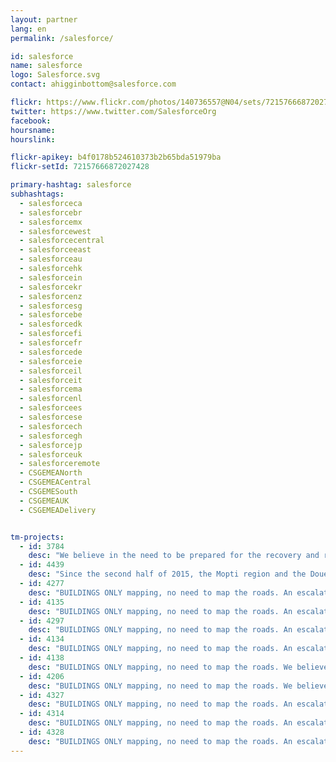 ```yaml
---
layout: partner
lang: en
permalink: /salesforce/

id: salesforce
name: salesforce
logo: Salesforce.svg
contact: ahigginbottom@salesforce.com

flickr: https://www.flickr.com/photos/140736557@N04/sets/72157666872027428
twitter: https://www.twitter.com/SalesforceOrg
facebook:
hoursname:
hourslink:

flickr-apikey: b4f0178b524610373b2b65bda51979ba
flickr-setId: 72157666872027428

primary-hashtag: salesforce
subhashtags:
  - salesforceca
  - salesforcebr
  - salesforcemx
  - salesforcewest
  - salesforcecentral
  - salesforceeast
  - salesforceau
  - salesforcehk
  - salesforcein
  - salesforcekr
  - salesforcenz
  - salesforcesg
  - salesforcebe
  - salesforcedk
  - salesforcefi
  - salesforcefr
  - salesforcede
  - salesforceie
  - salesforceil
  - salesforceit
  - salesforcema
  - salesforcenl
  - salesforcees
  - salesforcese
  - salesforcech
  - salesforcegh
  - salesforcejp
  - salesforceuk
  - salesforceremote
  - CSGEMEANorth
  - CSGEMEACentral
  - CSGEMESouth
  - CSGEMEAUK
  - CSGEMEADelivery


tm-projects:
  - id: 3784
    desc: "We believe in the need to be prepared for the recovery and response of any natural disasters and unpredictable socio-structural changes that may have negative consequences. Earthquakes and then floods are the main disasters that take place in Turkey. We believe it is important to start working from now on mapping and updating the maps continuously. As of 2016, Küçükçekmece has a population of 766.609, inhabiting 21 Mahalles (neighbourhoods), and the population density is 19,952 per km2. the area of Küçükçekmece district is 37,52 KM2. It is estimated that there were around 27,419 registered Syrian refugees in the district, according to the DGMM report of Turkish Ministry of Interior."
  - id: 4439
    desc: "Since the second half of 2015, the Mopti region and the Douentza area have begun to experience a fairly significant disruption of security by armed groups. The situation and conflict dynamics in the area have already seriously affected the health and humanitarian situation in and around Douentza. The conflict is expected to continue and strengthen, the health system continues to deteriorate and access for aid workers becomes more complicated. The malaria season and annual hunger gap (a period when there is little or no fresh produce available) begins in June. All these coupled factors make the population situation very precarious. Up-to-date maps are essential to know where the population is living, to better plan our resources to reach populations in danger more quickly and to manage the safety of our teams working in the Douentza area in Mali."
  - id: 4277
    desc: "BUILDINGS ONLY mapping, no need to map the roads. An escalation of in security in DRC has led to over 2043 new refugee have entered Uganda between the dates of 3rd and 5th March. This has brought the total number of new arrivals to since 1st January 2018 to 48,105 In a rapidly developing situation such as this, it is vital that accurate and up-to-date mapping information is available to allow UNHCR and partners to respond to needs more effectively and efficiently. The maps that you create in this task will enable sanitation facilities - including latrines, hand washing points and hygiene promotion activities - to be effectively provisioned for the people living there."
  - id: 4135
    desc: "BUILDINGS ONLY mapping, no need to map the roads. An escalation of in security in DRC has led to over 2043 new refugee have entered Uganda between the dates of 3rd and 5th March. This has brought the total number of new arrivals to since 1st January 2018 to 48,105 In a rapidly developing situation such as this, it is vital that accurate and up-to-date mapping information is available to allow UNHCR and partners to respond to needs more effectively and efficiently. The maps that you create in this task will enable sanitation facilities - including latrines, hand washing points and hygiene promotion activities - to be effectively provisioned for the people living there."    
  - id: 4297
    desc: "BUILDINGS ONLY mapping, no need to map the roads. An escalation of in security in DRC has led to over 2043 new refugee have entered Uganda between the dates of 3rd and 5th March. This has brought the total number of new arrivals to since 1st January 2018 to 48,105 In a rapidly developing situation such as this, it is vital that accurate and up-to-date mapping information is available to allow UNHCR and partners to respond to needs more effectively and efficiently. The maps that you create in this task will enable sanitation facilities - including latrines, hand washing points and hygiene promotion activities - to be effectively provisioned for the people living there."
  - id: 4134
    desc: "BUILDINGS ONLY mapping, no need to map the roads. An escalation of in security in DRC has led to over 2043 new refugee have entered Uganda between the dates of 3rd and 5th March. This has brought the total number of new arrivals to since 1st January 2018 to 48,105 In a rapidly developing situation such as this, it is vital that accurate and up-to-date mapping information is available to allow UNHCR and partners to respond to needs more effectively and efficiently. The maps that you create in this task will enable sanitation facilities - including latrines, hand washing points and hygiene promotion activities - to be effectively provisioned for the people living there."       
  - id: 4138
    desc: "BUILDINGS ONLY mapping, no need to map the roads. We believe in the need to be prepared for the recovery and response of any natural disasters and unpredictable socio-structural changes that may have negative consequences. Earthquakes and then floods are the main disasters that take place in Turkey. We believe it is important to start working from now on mapping and updating the maps continuously. As of 2016, Zeytinburnu has a population of 287897, inhabiting 13 Mahalles (neighbourhoods), and the population density is 24,838 per km2. The area of Zeytinburnu district is 11,31 KM2. It is estimated that there were around 25,000 registered Syrian refugees in the district, according to research was conducted by Migration Policy Workshop (MAGA) operating within Marmara Municipalities Union’s Center for Urban Policies."
  - id: 4206
    desc: "BUILDINGS ONLY mapping, no need to map the roads. We believe in the need to be prepared for the recovery and response to any natural disasters and unpredictable socio-structural changes that may have negative consequences. Earthquakes and then floods are the main disasters that take place in Turkey. We believe it is important to start working from now on mapping and updating the maps continuously. As of 2016, Bagcilar has a population of 751510, inhabiting 22 Mahalles (neighbourhoods), and the population density is 34,409 per km2. The area of Bagcilar district is 21,84 KM2. It is estimated that there were around 37,643 registered Syrian refugees in the district, according to research was conducted by Migration Policy Workshop (MAGA) operating within Marmara Municipalities Union’s Center for Urban Policies"
  - id: 4327   
    desc: "BUILDINGS ONLY mapping, no need to map the roads. An escalation of violence in South Sudan since July 2016 has lead to a large population movement into the north of neighboring Uganda. An estimated rate of between 2,000 and 3,000 displaced persons cross the border into Uganda each day. In a rapidly developing situation such as this, it is vital that accurate and up-to-date mapping information is available to allow the UNHCR and partners to respond to needs more effectively and efficiently. Special thank you to Salesforce for supporting Uganda Non-Camp Refugee Data projects!"    
  - id: 4314
    desc: "BUILDINGS ONLY mapping, no need to map the roads. An escalation of in security in DRC has led to over 2043 new refugee have entered Uganda between the dates of 3rd and 5th March. This has brought the total number of new arrivals to since 1st January 2018 to 48,105 In a rapidly developing situation such as this, it is vital that accurate and up-to-date mapping information is available to allow UNHCR and partners to respond to needs more effectively and efficiently. The maps that you create in this task will enable sanitation facilities - including latrines, hand washing points and hygiene promotion activities - to be effectively provisioned for the people living there."
  - id: 4328   
    desc: "BUILDINGS ONLY mapping, no need to map the roads. An escalation of violence in South Sudan since July 2016 has lead to a large population movement into the north of neighboring Uganda. An estimated rate of between 2,000 and 3,000 displaced persons cross the border into Uganda each day. In a rapidly developing situation such as this, it is vital that accurate and up-to-date mapping information is available to allow the UNHCR and partners to respond to needs more effectively and efficiently. Special thank you to Salesforce for supporting Uganda Non-Camp Refugee Data projects!"
---
```

